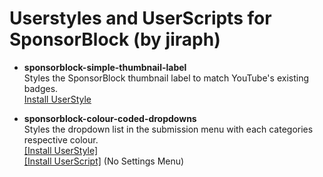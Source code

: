 # Userstyles and UserScripts for SponsorBlock (by jiraph)
- **sponsorblock-simple-thumbnail-label**  
Styles the SponsorBlock thumbnail label to match YouTube's existing badges.  
[Install UserStyle](https://gist.github.com/jiraph/e60d0a7ae7071f1f4ef060948d50a9a1/raw/sponsorblock.simplethumbnaillabels.user.css)

- **sponsorblock-colour-coded-dropdowns**  
Styles the dropdown list in the submission menu with each categories respective colour.  
[[Install UserStyle]](https://gist.github.com/jiraph/e60d0a7ae7071f1f4ef060948d50a9a1/raw/sponsorblock.colorcodeddropdowns.user.css)  
[[Install UserScript]](https://gist.github.com/jiraph/e60d0a7ae7071f1f4ef060948d50a9a1/raw/sponsorblock.colorcodeddropdowns.user.js) (No Settings Menu)
